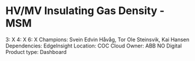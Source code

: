 # HV/MV Insulating Gas Density - MSM

3: X
 4: X
 6: X
Champions: Svein Edvin Håvåg, Tor Ole Steinsvik, Kai Hansen
Dependencies: EdgeInsight
Location: COC Cloud
Owner: ABB NO Digital
Product type: Dashboard